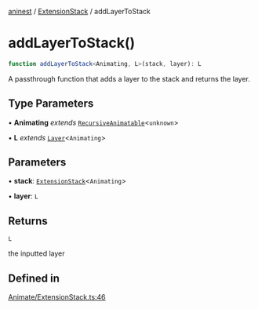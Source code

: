 [aninest](../../index.md) / [ExtensionStack](../index.md) / addLayerToStack

# addLayerToStack()

```ts
function addLayerToStack<Animating, L>(stack, layer): L
```

A passthrough function that adds a layer to the stack and
returns the layer.

## Type Parameters

• **Animating** *extends* [`RecursiveAnimatable`](../../AnimatableTypes/type-aliases/RecursiveAnimatable.md)\<`unknown`\>

• **L** *extends* [`Layer`](../../Extension/type-aliases/Layer.md)\<`Animating`\>

## Parameters

• **stack**: [`ExtensionStack`](../type-aliases/ExtensionStack.md)\<`Animating`\>

• **layer**: `L`

## Returns

`L`

the inputted layer

## Defined in

[Animate/ExtensionStack.ts:46](https://github.com/zphrs/aninest/blob/988b5e8ac7585d70f507e793229537041ab3eea8/core/src/Animate/ExtensionStack.ts#L46)
